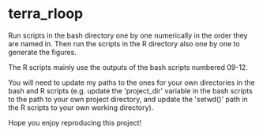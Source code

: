 # terra_rloop

Run scripts in the bash directory one by one numerically in the order they are named in.
Then run the scripts in the R directory also one by one to generate the figures.

The R scripts mainly use the outputs of the bash scripts numbered 09-12.

You will need to update my paths to the ones for your own directories in the bash and R scripts (e.g. update the 'project_dir' variable in the bash scripts to the path to your own project directory, and update the 'setwd()' path in the R scripts to your own working directory).

Hope you enjoy reproducing this project!

